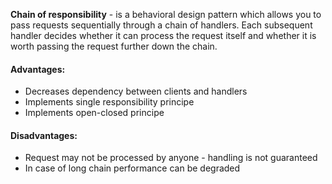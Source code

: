 **Chain of responsibility** - is a behavioral design pattern which allows you to pass requests sequentially through a chain of handlers. Each subsequent handler decides whether it can process the request itself and whether it is worth passing the request further down the chain.

#### Advantages:
* Decreases dependency between clients and handlers
* Implements single responsibility principe
* Implements open-closed principe

#### Disadvantages:
* Request may not be processed by anyone - handling is not guaranteed
* In case of long chain performance can be degraded